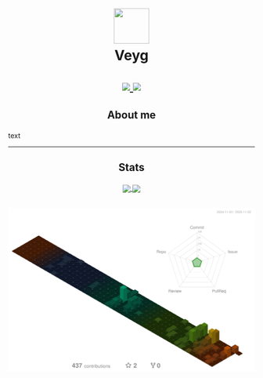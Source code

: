 <h1>
  <p align="center">
    <a href="#">
      <img src="https://avatars.githubusercontent.com/u/96694367?v=4" width=72 height=72 />
    </a>
    <br>
    Veyg
  </p>
  <p align="center">
    <a href="#">
      <img src="https://dcbadge.vercel.app/api/shield/339505350946455553?style=for-the-badge&theme=discord-inverted" height=24 />
    </a>
    <a href="#">
      <img src="https://komarev.com/ghpvc/?username=Veyg&style=for-the-badge" height=24 />
    </a>
  </p>
</h1>

<h2>
  <p align="center">About me</p>
</h2>

text

----

<h2>
  <p align="center">Stats</p>
</h2>
<p align="center"> 
  <a href="#">
    <img align="center" height=200 src="https://github-readme-stats.vercel.app/api?username=Veyg&show_icons=true&bg_color=88888811&border_color=88888833&text_color=888888&custom_title=GitHub&rank_icon=percentile&number_format=long" />
  </a>
  <a href="#">
    <img align="center" height=200 src="https://github-readme-stats.vercel.app/api/top-langs/?username=Veyg&bg_color=88888811&border_color=88888833&text_color=888888&layout=compact&size_weight=0.5&count_weight=0&langs_count=8" />
  </a>
</p>
  <br>
  <a href="#">
    <img src="profile-3d-contrib/profile-customize.svg" />
  </a>
</p>